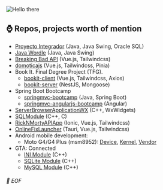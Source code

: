 ![Hello there](https://media0.giphy.com/media/v1.Y2lkPTc5MGI3NjExajl6Y2h6Znl4ODBxZ2J3eDczZjA1bzc3dTI2NDV6Ym5veHdvcW92OSZlcD12MV9naWZzX3NlYXJjaCZjdD1n/xTiIzJSKB4l7xTouE8/giphy.gif)

## ⌚ Repos, projects worth of mention
 - [Proyecto Integrador](https://github.com/Lyuu17/java_proyecto_integrador) (Java, Java Swing, Oracle SQL)
 - [Java Wordle](https://github.com/Lyuu17/java_wordle) (Java, Java Swing)
 - [Breaking Bad API](https://github.com/Lyuu17/breakingbad_vueapi) (Vue.js, Tailwindcss)
 - [domoticajs](https://github.com/Lyuu17/domoticajs) (Vue.js, Tailwindcss, Pinia)
 - Book It. Final Degree Project (TFG).
   - [bookit-client](https://github.com/Lyuu17/bookit-client) (Vue.js, Tailwindcss, Axios)
   - [bookit-server](https://github.com/Lyuu17/bookit-server) (NestJS, Mongoose)
 - Spring Boot Bootcamp
   - [springmvc-bootcamp](https://github.com/Lyuu17/springmvc-bootcamp.git) (Java, Spring Boot)
   - [springmvc-angularjs-bootcamp](https://github.com/Lyuu17/springmvc-angularjs-internship.git) (Angular)
 - [ServerBrowserApplicationWX](https://github.com/UniverseEngine/ServerBrowserApplicationWX) (C++, WxWidgets)
 - [SQLModule](https://github.com/UniverseEngine/SQLModule) (C++, C)
 - [RickNMortyAPIApp](https://github.com/Lyuu17/RickNMortyAPIApp) (Ionic, Vue.js, Tailwindcss)
 - [OnlineFixLauncher](https://github.com/Lyuu17/OnlineFixLauncher) (Tauri, Vue.js, Tailwindcss)
 - Android mobile development: 
   - Moto G4/G4 Plus (msm8952): [Device](https://github.com/Lyuu17/android_device_motorola_athene), [Kernel](https://github.com/Lyuu17/android_kernel_motorola_msm8952), [Vendor](https://github.com/Lyuu17/android_vendor_motorola_athene)
 - GTA: Connected
   - [INI Module](https://github.com/Lyuu17/gtac_ini) (C++)
   - [SQLite Module](https://github.com/Lyuu17/gtac_sqlite) (C++)
   - [MySQL Module](https://github.com/Lyuu17/gtac_mysql) (C++)

###### 💾 EOF
